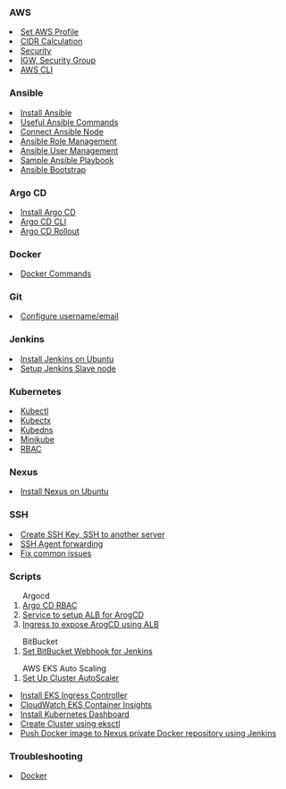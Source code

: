 ### AWS

<li><a href="https://github.com/dinushchathurya/script-book/blob/master/AWS/Profile/README.md">Set AWS Profile</a></li>
<li><a href="https://github.com/dinushchathurya/script-book/blob/master/AWS/VPC/cidr.md">CIDR Calculation</a></li>
<li><a href="https://github.com/dinushchathurya/script-book/blob/master/AWS/VPC/security.md">Security</a></li>
<li><a href="https://github.com/dinushchathurya/script-book/blob/master/AWS/VPC/useful.md">IGW, Security Group</a></li>
<li><a href="https://github.com/dinushchathurya/script-book/blob/master/AWS/CLI/README.md">AWS CLI</a></li>

### Ansible

<li><a href="https://github.com/dinushchathurya/script-book/blob/master/Ansible/Install/install.md">Install Ansible</a></li>
<li><a href="https://github.com/dinushchathurya/script-book/blob/master/Ansible/Commands/command.md">Useful Ansible Commands</a></li>
<li><a href="https://github.com/dinushchathurya/script-book/blob/master/Ansible/Connect/connect.md">Connect Ansible Node</a></li>
<li><a href="https://github.com/dinushchathurya/script-book/tree/master/Ansible/Roles">Ansible Role Management</a></li>
<li><a href="https://github.com/dinushchathurya/script-book/tree/master/Ansible/User%20Management">Ansible User Management</a></li>
<li><a href="https://github.com/dinushchathurya/script-book/tree/master/Ansible/Samples">Sample Ansible Playbook</a></li>
<li><a href="https://github.com/dinushchathurya/script-book/tree/master/Ansible/Bootstrap">Ansible Bootstrap</a></li>

### Argo CD

<li><a href="https://github.com/dinushchathurya/script-book/blob/master/Argo%20CD/install.md">Install Argo CD</a></li>
<li><a href="https://github.com/dinushchathurya/script-book/blob/master/Argo%20CD/argo-cli.md">Argo CD CLI</a></li>
<li><a href="https://github.com/dinushchathurya/script-book/blob/master/Argo%20CD/install-rollout.md">Argo CD Rollout</a></li>

### Docker

<li><a href="https://github.com/dinushchathurya/script-book/tree/master/Docker">Docker Commands</a></li>

### Git

<li><a href="https://github.com/dinushchathurya/script-book/tree/master/Git/Configuration">Configure username/email</a></li>

### Jenkins

<li><a href="https://github.com/dinushchathurya/script-book/blob/master/Jenkins/install.md">Install Jenkins on Ubuntu</a></li>
<li><a href="https://github.com/dinushchathurya/script-book/blob/master/Jenkins/setup-jenkins-slaves.md">Setup Jenkins Slave node</a></li>

### Kubernetes

<li><a href="https://github.com/dinushchathurya/script-book/tree/master/Kubernetes/Kubectl">Kubectl</a></li>
<li><a href="https://github.com/dinushchathurya/script-book/tree/master/Kubernetes/Kubectx">Kubectx</a></li>
<li><a href="https://github.com/dinushchathurya/script-book/tree/master/Kubernetes/Kubens">Kubedns</a></li>
<li><a href="https://github.com/dinushchathurya/script-book/tree/master/Kubernetes/Minikube">Minikube</a></li>
<li><a href="https://github.com/dinushchathurya/script-book/tree/master/Kubernetes/RBAC">RBAC</a></li>

### Nexus


<li><a href="https://github.com/dinushchathurya/script-book/blob/master/Nexus/install.md">Install Nexus on Ubuntu</a></li>

### SSH

<li><a href="https://github.com/dinushchathurya/script-book/blob/master/SSH/ssh.md">Create SSH Key, SSH to another server</a></li>
<li><a href="https://github.com/dinushchathurya/script-book/blob/master/SSH/SSH-agent-forawarding.md">SSH Agent forwarding</a></li>
<li><a href="https://github.com/dinushchathurya/script-book/blob/master/SSH/common_issue.md">Fix common issues</a></li>

### Scripts

<ol>
Argocd

<li><a href="https://github.com/dinushchathurya/script-book/tree/master/Scripts/Argo%20CD/RBAC">Argo CD RBAC</a></li>
<li><a href="https://github.com/dinushchathurya/script-book/blob/master/Scripts/Argo%20CD/service.yaml">Service to setup ALB for ArogCD</a></li>
<li><a href="https://github.com/dinushchathurya/script-book/blob/master/Scripts/Argo%20CD/ingress.yaml">Ingress to expose ArogCD using ALB</a></li>
</ol>

<ol>
BitBucket

<li><a href="https://github.com/dinushchathurya/script-book/blob/master/Scripts/BitBucket/setup-webhook.md"> Set BitBucket Webhook for Jenkins</a></li>
</ol>

<ol>
AWS EKS Auto Scaling

<li><a href="https://github.com/dinushchathurya/script-book/tree/master/Scripts/EKS%20Auto%20Scale">Set Up Cluster AutoScaler</a></li>
</ol>

<li><a href="https://github.com/dinushchathurya/script-book/tree/master/Scripts/EKS%20Ingress%20Controller">Install EKS Ingress Controller</a></li>
<li><a href="https://github.com/dinushchathurya/script-book/tree/master/Scripts/EKS%20Cloudwatch%20Logs">CloudWatch EKS Container Insights</a></li>
<li><a href="https://github.com/dinushchathurya/script-book/tree/master/Scripts/Kubernetes%20Dashboard">Install Kubernetes Dashboard</a></li>
<li><a href="https://github.com/dinushchathurya/script-book/tree/master/Scripts/eksctl">Create Cluster using eksctl</a></li>
<li><a href="https://github.com/dinushchathurya/script-book/blob/development/Scripts/push-docker-image-to-nexus.md">Push Docker image to Nexus private Docker repository using Jenkins</a></li>


### Troubleshooting

<li><a href="https://github.com/dinushchathurya/script-book/tree/master/Troubleshooting/Docker">Docker</a></li>